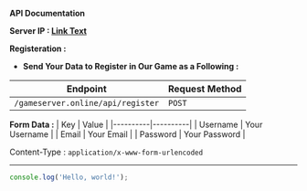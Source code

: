 
**API Documentation**

**Server IP : [Link Text](16.171.169.226)**

**Registeration :**
  * **Send Your Data to Register in Our Game as a Following :**
 
| Endpoint | Request Method |
|----------|----------|
| `/gameserver.online/api/register` | `POST` |

**Form Data :**
| Key | Value |
|----------|----------|
| Username | Your Username |
| Email | Your Email |
| Password | Your Password |

Content-Type : `application/x-www-form-urlencoded`

***

```javascript
console.log('Hello, world!');
```
